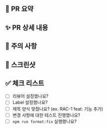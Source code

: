 ## 🦝 PR 요약

## ✨ PR 상세 내용

## 🚨 주의 사항

## 📸 스크린샷

## ✅ 체크 리스트

- [ ] 리뷰어 설정했나요?
- [ ] Label 설정했나요?
- [ ] 제목 양식 맞췄나요? (ex. RAC-1 feat: 기능 추가)
- [ ] 변경 사항에 대한 테스트 진행했나요?
- [ ] `npm run format:fix` 실행했나요?
